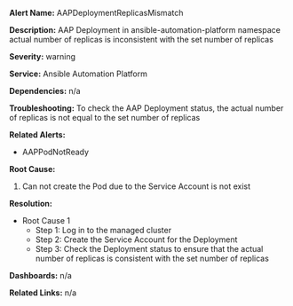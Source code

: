 **Alert Name:** AAPDeploymentReplicasMismatch

**Description:** AAP Deployment in ansible-automation-platform namespace actual number of replicas is inconsistent with the set number of replicas

**Severity:** warning

**Service:** Ansible Automation Platform

**Dependencies:** n/a

**Troubleshooting:** To check the AAP Deployment status, the actual number of replicas is not equal to the set number of replicas

**Related Alerts:**
- AAPPodNotReady

**Root Cause:**
1. Can not create the Pod due to the Service Account is not exist

**Resolution:**
- Root Cause 1
    - Step 1: Log in to the managed cluster
    - Step 2: Create the Service Account for the Deployment
    - Step 3: Check the Deployment status to ensure that the actual number of replicas is consistent with the set number of replicas

**Dashboards:** n/a

**Related Links:** n/a
